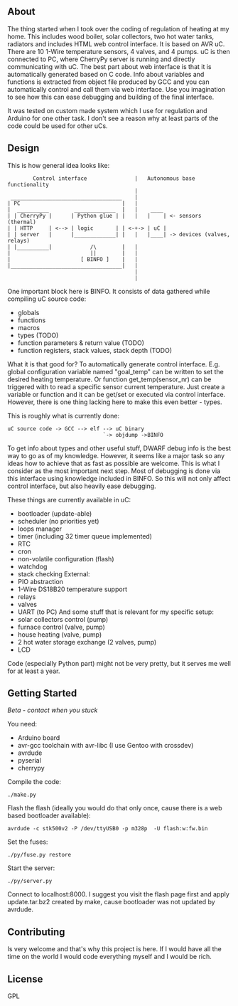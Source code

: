 About
-----

The thing started when I took over the coding of regulation of heating at my home. This includes wood boiler, solar collectors, two hot water tanks, radiators and includes HTML web control interface.
It is based on AVR uC. There are 10 1-Wire temperature sensors, 4 valves, and 4 pumps. uC is then connected to PC, where CherryPy server is running and directly communicating with uC. The best part about web interface is that it is automatically generated based on C code. Info about variables and functions is extracted from object file produced by GCC and you can automatically control and call them via web interface. Use you imagination to see how this can ease debugging and building of the final interface.

It was tested on custom made system which I use for regulation and Arduino for one other task. I don't see a reason why at least parts of the code could be used for other uCs.

Design
------

This is how general idea looks like:
```
        Control interface               |   Autonomous base functionality
                                        |
 ___________________________________    |     
| PC                                |   |     
|  __________        _____________  |   |    ____  
| | CherryPy |      | Python glue | |   |   |    | <- sensors (thermal)
| | HTTP     | <--> | logic       | | <-+-> | uC |
| | server   |      |_____________| |   |   |____| -> devices (valves, relays)
| |__________|            /\        |   |
|                         ||        |   |
|                      [ BINFO ]    |   |
|___________________________________|   |
                                        |
                                        |
```

One important block here is BINFO. It consists of data gathered while compiling
uC source code:
 - globals
 - functions
 - macros
 - types (TODO)
 - function parameters & return value (TODO)
 - function registers, stack values, stack depth (TODO)

What it is that good for? To automatically generate control interface. E.g.
global configuration variable named "goal_temp" can be written to set the
desired heating temperature. Or function get_temp(sensor_nr) can be triggered
with to read a specific sensor current temperature. Just create a variable or
function and it can be get/set or executed via control interface.
However, there is one thing lacking here to make this even better - types.

This is roughly what is currently done:

```
uC source code -> GCC --> elf --> uC binary
                              `-> objdump ->BINFO
```

To get info about types and other useful stuff, DWARF debug info is the best
way to go as of my knowledge. However, it seems like a major task so any ideas
how to achieve that as fast as possible are welcome.
This is what I consider as the most important next step. Most of debugging is
done via this interface using knowledge included in BINFO. So this will not
only affect control interface, but also heavily ease debugging.


These things are currently available in uC:
- bootloader (update-able)
- scheduler (no priorities yet)
- loops manager 
- timer (including 32 timer queue implemented)
- RTC
- cron
- non-volatile configuration (flash)
- watchdog
- stack checking
External:
- PIO abstraction
- 1-Wire DS18B20 temperature support
- relays
- valves
- UART (to PC)
And some stuff that is relevant for my specific setup:
- solar collectors control (pump)
- furnace control (valve, pump)
- house heating (valve, pump)
- 2 hot water storage exchange (2 valves, pump)
- LCD


Code (especially Python part) might not be very pretty, but it serves me well
for at least a year.



Getting Started
---------------

*Beta - contact when you stuck*

You need:
- Arduino board
- avr-gcc toolchain with avr-libc (I use Gentoo with crossdev)
- avrdude
- pyserial
- cherrypy

Compile the code:

    ./make.py

Flash the flash (ideally you would do that only once, cause there is a web based bootloader available):

    avrdude -c stk500v2 -P /dev/ttyUSB0 -p m328p  -U flash:w:fw.bin

Set the fuses:

    ./py/fuse.py restore

Start the server:

    ./py/server.py

Connect to localhost:8000. I suggest you visit the flash page first and apply update.tar.bz2 created by make, cause bootloader was not updated by avrdude.


Contributing
------------

Is very welcome and that's why this project is here. If I would have all the time on the world I would code everything myself and I would be rich.

License
-------

GPL
